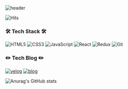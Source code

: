 ![header](https://capsule-render.vercel.app/api?type=waving&color=gradient&height=300&section=header&text=Yonghyun%20Kim&fontSize=90&animation=twinkling)

![Hits](https://hits.seeyoufarm.com/api/count/incr/badge.svg?url=https%3A%2F%2Fgithub.com%2Fyonghyun421%2Fhit-counter&count_bg=%230BE300&title_bg=%23555555&icon=apachespark.svg&icon_color=%23FFF500&title=hits&edge_flat=false)
 </p>
<h3><b>🛠 Tech Stack 🛠</b></h3>

![HTML5](https://img.shields.io/badge/HTML5-E34F26.svg?&style=for-the-badge&logo=HTML5&logoColor=white) ![CSS3](https://img.shields.io/badge/CSS3-1572B6.svg?&style=for-the-badge&logo=CSS3&logoColor=white) ![JavaScript](https://img.shields.io/badge/JavaScript-F7DF1E.svg?&style=for-the-badge&logo=JavaScript&logoColor=white) ![React](https://img.shields.io/badge/React-61DAFB.svg?&style=for-the-badge&logo=React&logoColor=white) ![Redux](https://img.shields.io/badge/Redux-764ABC.svg?&style=for-the-badge&logo=Redux&logoColor=white) ![Git](https://img.shields.io/badge/Git-F05032.svg?&style=for-the-badge&logo=Git&logoColor=white)

<h3><b>✏️ Tech Blog ✏️</b></h3>

[![velog](https://img.shields.io/badge/Velog-20C997.svg?&style=for-the-badge&logo=Velog&logoColor=white)](velog.io/@4_21ee) [![blog](https://img.shields.io/badge/Blog-181717.svg?&style=for-the-badge&logo=GitHub&logoColor=white)](yonghyun421.github.io/)
 
![Anurag's GitHub stats](https://github-readme-stats.vercel.app/api?username=yonghyun421&show_icons=true&theme=tokyonight&locale=kr&hide=stars)
